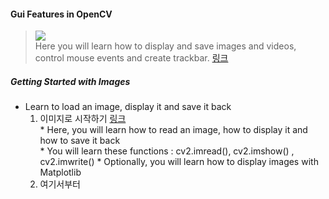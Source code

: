 #### Gui Features in OpenCV 
> ![](https://docs.opencv.org/3.0-beta/_images/image_display.jpg)  
Here you will learn how to display and save images and videos, control mouse events and create trackbar. [링크](https://docs.opencv.org/3.0-beta/doc/py_tutorials/py_gui/py_table_of_contents_gui/py_table_of_contents_gui.html#py-table-of-content-gui)

##### Getting Started with Images
* Learn to load an image, display it and save it back
    1. 이미지로 시작하기 [링크](https://docs.opencv.org/3.0-beta/doc/py_tutorials/py_gui/py_image_display/py_image_display.html#py-display-image)  
      * Here, you will learn how to read an image, how to display it and how to save it back  
      * You will learn these functions : cv2.imread(), cv2.imshow() , cv2.imwrite()
      * Optionally, you will learn how to display images with Matplotlib  
    2. 여기서부터 
